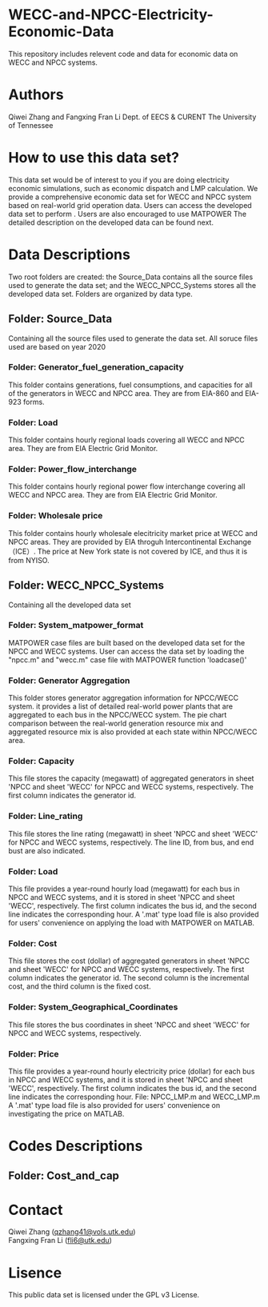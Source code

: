 # WECC-and-NPCC-Electricity-Economic-Data
This repository includes relevent code and data for economic data on WECC and NPCC systems.

# Authors
Qiwei Zhang and Fangxing Fran Li
Dept. of EECS & CURENT
The University of Tennessee

# How to use this data set?
This data set would be of interest to you if you are doing electricity economic simulations, such as economic dispatch and LMP calculation. We provide a comprehensive economic data set for WECC and NPCC system based on real-world grid operation data. Users can access the developed data set to perform . Users are also encouraged to use MATPOWER 
The detailed description on the developed data can be found next. 


# Data Descriptions
Two root folders are created: the Source_Data contains all the source files used to generate the data set; and the WECC_NPCC_Systems stores all the developed data set. Folders are organized by data type.
## Folder: Source_Data
Containing all the source files used to generate the data set. All soruce files used are based on year 2020
### Folder: Generator_fuel_generation_capacity
This folder contains  generations, fuel consumptions, and capacities for all of the generators in WECC and NPCC area. They are from EIA-860 and EIA-923 forms.
### Folder: Load
This folder contains hourly regional loads covering all WECC and NPCC area. They are from EIA Electric Grid Monitor.
### Folder: Power_flow_interchange
This folder contains hourly regional power flow interchange covering all WECC and NPCC area. They are from EIA Electric Grid Monitor.
### Folder: Wholesale price
This folder contains hourly wholesale elecitricity market price at WECC and NPCC areas. They are provided by EIA throguh Intercontinental Exchange（ICE）. The price at New York state is not covered by ICE, and thus it is from NYISO.

## Folder: WECC_NPCC_Systems  
Containing all the developed data set
### Folder: System_matpower_format
MATPOWER case files are built based on the developed data set for the NPCC and WECC systems. User can access the data set by loading the "npcc.m" and "wecc.m" case file with MATPOWER function 'loadcase()'
### Folder: Generator Aggregation  
This folder stores generator aggregation information for NPCC/WECC system. it provides a list of detailed real-world power plants that are aggregated to each bus in the NPCC/WECC system. The pie chart comparison between the real-world generation resource mix and aggregated resource mix is also provided at each state within NPCC/WECC area.
### Folder: Capacity
This file stores the capacity (megawatt) of aggregated generators in sheet 'NPCC and sheet 'WECC' for NPCC and WECC systems, respectively. The first column indicates the generator id.
### Folder: Line_rating
This file stores the line rating (megawatt) in sheet 'NPCC and sheet 'WECC' for NPCC and WECC systems, respectively. The line ID, from bus, and end bust are also indicated.
### Folder: Load
This file provides a year-round hourly load (megawatt) for each bus in NPCC and WECC systems, and it is stored in sheet 'NPCC and sheet 'WECC', respectively. The first column indicates the bus id, and the second line indicates the corresponding hour.
A '.mat' type load file is also provided for users' convenience on applying the load with MATPOWER on MATLAB.
### Folder: Cost
This file stores the cost (dollar) of aggregated generators in sheet 'NPCC and sheet 'WECC' for NPCC and WECC systems, respectively. The first column indicates the generator id. The second column is the incremental cost, and the third column is the fixed cost.
### Folder: System_Geographical_Coordinates
This file stores the bus coordinates in sheet 'NPCC and sheet 'WECC' for NPCC and WECC systems, respectively.
### Folder: Price
This file provides a year-round hourly electricity price (dollar) for each bus in NPCC and WECC systems, and it is stored in sheet 'NPCC and sheet 'WECC', respectively. The first column indicates the bus id, and the second line indicates the corresponding hour.
	File: NPCC_LMP.m and WECC_LMP.m
A '.mat' type load file is also provided for users' convenience on investigating the price on MATLAB.

# Codes Descriptions
## Folder: Cost_and_cap


# Contact
Qiwei Zhang (qzhang41@vols.utk.edu)  
Fangxing Fran Li (fli6@utk.edu)
# Lisence
This public data set is licensed under the GPL v3 License.
